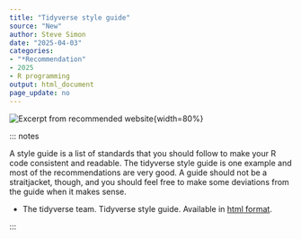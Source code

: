 ```yaml
---
title: "Tidyverse style guide"
source: "New"
author: Steve Simon
date: "2025-04-03"
categories: 
- "*Recommendation"
- 2025
- R programming
output: html_document
page_update: no
---
```


![](http://www.pmean.com/new-images/25/tidyverse-style-01.png "Excerpt from recommended website"){width=80%}

::: notes

A style guide is a list of standards that you should follow to make your R code consistent and readable. The tidyverse style guide is one example and most of the recommendations are very good. A guide should not be a straitjacket, though, and you should feel free to make some deviations from the guide when it makes sense.

-   The tidyverse team. Tidyverse style guide. Available in [html format][ref-tidyverse-nodate].

[ref-tidyverse-nodate]: https://style.tidyverse.org/

:::